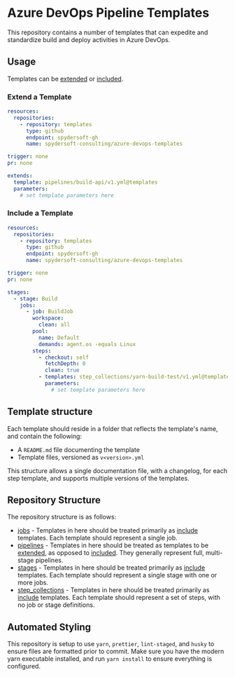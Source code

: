 # Azure DevOps Pipeline Templates

This repository contains a number of templates that can expedite and standardize build and deploy activities in Azure DevOps.

## Usage

Templates can be [extended][1] or [included][2].

### Extend a Template

```yaml
resources:
  repositories:
    - repository: templates
      type: github
      endpoint: spydersoft-gh
      name: spydersoft-consulting/azure-devops-templates

trigger: none
pr: none

extends:
  template: pipelines/build-api/v1.yml@templates
  parameters:
    # set template parameters here
```

### Include a Template

```yaml
resources:
  repositories:
    - repository: templates
      type: github
      endpoint: spydersoft-gh
      name: spydersoft-consulting/azure-devops-templates

trigger: none
pr: none

stages:
  - stage: Build
    jobs:
      - job: BuildJob
        workspace:
          clean: all
        pool:
          name: Default
          demands: agent.os -equals Linux
        steps:
          - checkout: self
            fetchDepth: 0
            clean: true
          - templates: step_collections/yarn-build-test/v1.yml@templates
            parameters:
              # set template parameters here
```

## Template structure

Each template should reside in a folder that reflects the template's name, and contain the following:

- A `README.md` file documenting the template
- Template files, versioned as `v<version>.yml`

This structure allows a single documentation file, with a changelog, for each step template, and supports multiple versions of the templates.

## Repository Structure

The repository structure is as follows:

- [jobs](./jobs/) - Templates in here should be treated primarily as [include][2] templates. Each template should represent a single job.
- [pipelines](./pipelines/) - Templates in here should be treated as templates to be [extended][1], as opposed to [included][2]. They generally represent full, multi-stage pipelines.
- [stages](./stages/) - Templates in here should be treated primarily as [include][2] templates. Each template should represent a single stage with one or more jobs.
- [step_collections](./step_collections/) - Templates in here should be treated primarily as [include][2] templates. Each template should represent a set of steps, with no job or stage definitions.

## Automated Styling

This repository is setup to use `yarn`, `prettier`, `lint-staged`, and `husky` to ensure files are formatted prior to commit. Make sure you have the modern yarn executable installed, and run `yarn install` to ensure everything is configured.

[1]: https://learn.microsoft.com/en-us/azure/devops/pipelines/process/templates?view=azure-devops&pivots=templates-extends "Extend Templates"
[2]: https://learn.microsoft.com/en-us/azure/devops/pipelines/process/templates?view=azure-devops&pivots=templates-includes "Include Templates"
